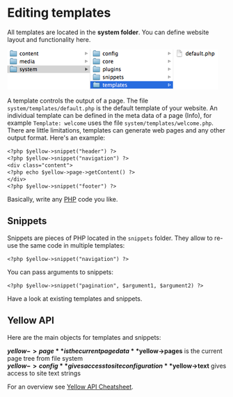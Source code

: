 Editing templates
=================

All templates are located in the **system folder**.  You can define website layout and functionality here.

![Screenshot](picture_templates.png?raw=true)

A template controls the output of a page. The file `system/templates/default.php` is the default template of your website. An individual template can be defined in the meta data of a page (Info), for example `Template: welcome` uses the file `system/templates/welcome.php`. There are little limitations, templates can generate web pages and any other output format. Here's an example:

    <?php $yellow->snippet("header") ?>
    <?php $yellow->snippet("navigation") ?>
    <div class="content">
    <?php echo $yellow->page->getContent() ?>
    </div>
    <?php $yellow->snippet("footer") ?>

Basically, write any [PHP](https://en.wikipedia.org/wiki/PHP) code you like.

Snippets
--------
Snippets are pieces of PHP located in the `snippets` folder. They allow to re-use the same code in multiple templates:

    <?php $yellow->snippet("navigation") ?>

You can pass arguments to snippets:

    <?php $yellow->snippet("pagination", $argument1, $argument2) ?>

Have a look at existing templates and snippets.

Yellow API
----------

Here are the main objects for templates and snippets:

**$yellow->page** is the current page data  
**$yellow->pages** is the current page tree from file system  
**$yellow->config** gives access to site configuration  
**$yellow->text** gives access to site text strings  

For an overview see [Yellow API Cheatsheet](yellowapi.md).